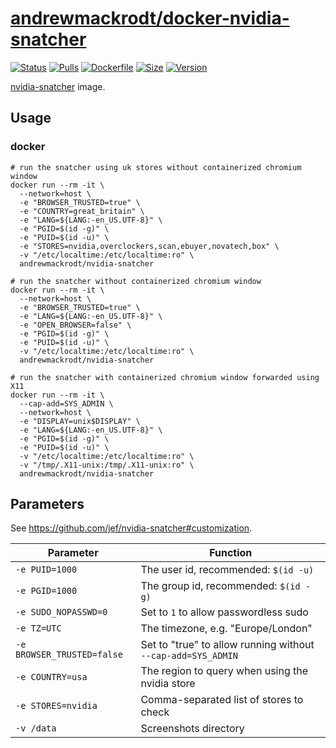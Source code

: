 # [andrewmackrodt/docker-nvidia-snatcher](https://github.com/andrewmackrodt/dockerfiles/tree/master/nvidia-snatcher)

[![Status](https://jenkins.mackrodt.io/buildStatus/icon?job=dockerfiles%2Fnvidia-snatcher)][status]
[![Pulls](https://img.shields.io/docker/pulls/andrewmackrodt/nvidia-snatcher.svg)][pulls]
[![Dockerfile](https://img.shields.io/github/size/andrewmackrodt/dockerfiles/nvidia-snatcher/Dockerfile.svg?label=dockerfile)][dockerfile]
[![Size](https://img.shields.io/docker/image-size/andrewmackrodt/nvidia-snatcher)][size]
[![Version](https://img.shields.io/docker/v/andrewmackrodt/nvidia-snatcher)][version]

[status]: https://jenkins.mackrodt.io/job/dockerfiles/job/nvidia-snatcher/
[pulls]: https://hub.docker.com/r/andrewmackrodt/nvidia-snatcher
[dockerfile]: https://github.com/andrewmackrodt/dockerfiles/blob/master/nvidia-snatcher/Dockerfile
[size]: https://microbadger.com/images/andrewmackrodt/nvidia-snatcher
[version]: https://hub.docker.com/r/andrewmackrodt/nvidia-snatcher/tags

[nvidia-snatcher](https://github.com/jef/nvidia-snatcher) image.

## Usage

### docker

```
# run the snatcher using uk stores without containerized chromium window 
docker run --rm -it \
  --network=host \
  -e "BROWSER_TRUSTED=true" \
  -e "COUNTRY=great_britain" \
  -e "LANG=${LANG:-en_US.UTF-8}" \
  -e "PGID=$(id -g)" \
  -e "PUID=$(id -u)" \
  -e "STORES=nvidia,overclockers,scan,ebuyer,novatech,box" \
  -v "/etc/localtime:/etc/localtime:ro" \
  andrewmackrodt/nvidia-snatcher

# run the snatcher without containerized chromium window 
docker run --rm -it \
  --network=host \
  -e "BROWSER_TRUSTED=true" \
  -e "LANG=${LANG:-en_US.UTF-8}" \
  -e "OPEN_BROWSER=false" \
  -e "PGID=$(id -g)" \
  -e "PUID=$(id -u)" \
  -v "/etc/localtime:/etc/localtime:ro" \
  andrewmackrodt/nvidia-snatcher

# run the snatcher with containerized chromium window forwarded using X11 
docker run --rm -it \
  --cap-add=SYS_ADMIN \
  --network=host \
  -e "DISPLAY=unix$DISPLAY" \
  -e "LANG=${LANG:-en_US.UTF-8}" \
  -e "PGID=$(id -g)" \
  -e "PUID=$(id -u)" \
  -v "/etc/localtime:/etc/localtime:ro" \
  -v "/tmp/.X11-unix:/tmp/.X11-unix:ro" \
  andrewmackrodt/nvidia-snatcher
```

## Parameters

See https://github.com/jef/nvidia-snatcher#customization.

| Parameter | Function |
| --- | --- |
| `-e PUID=1000` | The user id, recommended: `$(id -u)` |
| `-e PGID=1000` | The group id, recommended: `$(id -g)` |
| `-e SUDO_NOPASSWD=0` | Set to `1` to allow passwordless sudo |
| `-e TZ=UTC` | The timezone, e.g. "Europe/London" |
| `-e BROWSER_TRUSTED=false` | Set to "true" to allow running without `--cap-add=SYS_ADMIN` |
| `-e COUNTRY=usa` | The region to query when using the nvidia store |
| `-e STORES=nvidia` | Comma-separated list of stores to check |
| `-v /data` | Screenshots directory |
